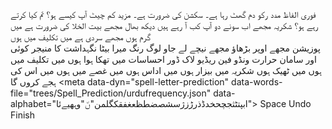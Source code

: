 فوری الفاظ
	مدد
	رکو
	دم گھٹ رہا ہے۔ سکشن کی ضرورت ہے۔
	مزید
	کم
چیٹ
	آپ کیسے ہو؟
	تم کیا کرتے رہے ہو؟
	شکریہ
	مجھے اب سونے دو
	آپ کب آ رہے ہیں
دیکھ بھال
	مجھے بیت الخلا کی ضرورت ہے
	میں گرم ہوں
	مجھے سردی ہے
	میں تکلیف میں ہوں	
پوزیشن
	مجھے اوپر بڑھاؤ
	مجھے نیچے لے جاو
لوگ
	رنگ
	میرا بیٹا
	نگہداشت کا منیجر
	کوئی اور
سامان
	حرارت
	ونڈو
	فین
	ریڈیو
	لاک ڈور
احساسات
	میں تھکا ہوا ہوں
	میں تکلیف میں ہوں
	میں ٹھیک ہوں شکریہ
	میں بیزار ہوں
	میں اداس ہوں
	میں غصے میں ہوں
میں اس کی ہجے کروں گا<meta data-spell-branch  data-spell-update-dyn-onchange>
	<meta data-dyn="spell-word-prediction" data-words-file="trees/Spell_Prediction/urdufrequency.json" data-max-nodes="3"  data-predict-after-n-chars="3">
	<meta data-dyn="spell-letter-prediction" data-words-file="trees/Spell_Prediction/urdufrequency.json" data-alphabet="ابپتٹثجچحخدڈذرڑزژسشصضطظعغفقکگلمن"ں٘"وہھیےئا">
	Space <meta data-spell-letter=" ">
	Undo <meta data-spell-delchar>
	Finish <meta data-spell-finish>